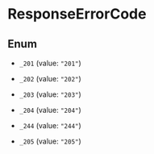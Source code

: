 
# ResponseErrorCode

## Enum


* `_201` (value: `"201"`)

* `_202` (value: `"202"`)

* `_203` (value: `"203"`)

* `_204` (value: `"204"`)

* `_244` (value: `"244"`)

* `_205` (value: `"205"`)



